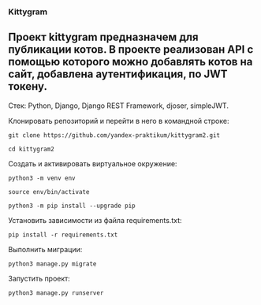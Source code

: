 ### Kittygram
## Проект kittygram предназначем для публикации котов. В проекте реализован API с помощью которого можно добавлять котов на сайт, добавлена аутентификация, по JWT токену. 
Стек: Python, Django, Django REST Framework, djoser, simpleJWT.

Клонировать репозиторий и перейти в него в командной строке:

```
git clone https://github.com/yandex-praktikum/kittygram2.git
```

```
cd kittygram2
```

Cоздать и активировать виртуальное окружение:

```
python3 -m venv env
```

```
source env/bin/activate
```

```
python3 -m pip install --upgrade pip
```

Установить зависимости из файла requirements.txt:

```
pip install -r requirements.txt
```

Выполнить миграции:

```
python3 manage.py migrate
```

Запустить проект:

```
python3 manage.py runserver
```
